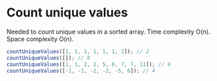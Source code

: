 # Count unique values

Needed to count unique values in a sorted array. Time complexity O(n). Space complexity O(n).

```javascript
countUniqueValues([1, 1, 1, 1, 1, 1, 2]); // 2
countUniqueValues([]); // 0
countUniqueValues([1, 1, 2, 2, 5, 6, 7, 7, 11]); // 6
countUniqueValues([-1, -1, -2, -2, -5, 6]); // 4
```
